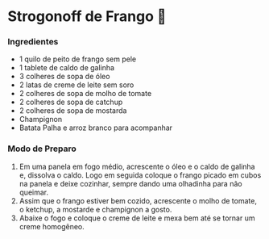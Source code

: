 # Strogonoff de Frango :chicken:
### Ingredientes
 - 1 quilo de peito de frango sem pele
 - 1 tablete de caldo de galinha
 - 3 colheres de sopa de óleo
 - 2 latas de creme de leite sem soro
 - 2 colheres de sopa de molho de tomate
 - 2 colheres de sopa de catchup
 - 2 colheres de sopa de mostarda
 - Champignon
 - Batata Palha e arroz branco para acompanhar

### Modo de Preparo
1. Em uma panela em fogo médio, acrescente o óleo e o caldo de galinha e, dissolva o caldo. Logo em seguida coloque o frango picado em cubos na panela e deixe cozinhar, sempre dando uma olhadinha para não queimar.
2. Assim que o frango estiver bem cozido, acrescente o molho de tomate, o ketchup, a mostarde e champignon a gosto.
3. Abaixe o fogo e coloque o creme de leite e mexa bem até se tornar um creme homogêneo.